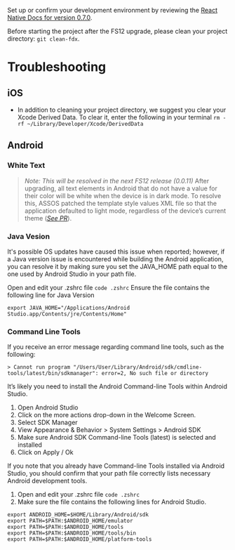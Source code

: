 Set up or confirm your development environment by reviewing the [React Native Docs for version 0.7.0](https://reactnative.dev/docs/0.70/environment-setup).

Before starting the project after the FS12 upgrade, please clean your project directory: `git clean-fdx`.

# Troubleshooting

## iOS 
- In addition to cleaning your project directory, we suggest you clear your Xcode Derived Data. To clear it, enter the following in your terminal `rm -rf ~/Library/Developer/Xcode/DerivedData`

## Android
### White Text
> *Note: This will be resolved in the next FS12 release (0.0.11)*
After upgrading, all text elements in Android that do not have a value for their color will be white when the device is in dark mode. To resolve this, ASSOS patched the template style values XML file so that the application defaulted to light mode, regardless of the device’s current theme (*[See PR](https://github.com/brandingbrand/assos/pull/682)*).

### Java Vesion
It's possible OS updates have caused this issue when reported; however, if a Java version issue is encountered while building the Android application, you can resolve it by making sure you set the JAVA_HOME path equal to the one used by Android Studio in your path file.

Open and edit your .zshrc file `code .zshrc`
Ensure the file contains the following line for Java Version

```
export JAVA_HOME="/Applications/Android Studio.app/Contents/jre/Contents/Home"
```

### Command Line Tools
If you receive an error message regarding command line tools, such as the following:
```
> Cannot run program "/Users/User/Library/Android/sdk/cmdline-tools/latest/bin/sdkmanager": error=2, No such file or directory
```

It’s likely you need to install the Android Command-line Tools within Android Studio.

1. Open Android Studio
2. Click on the more actions drop-down in the Welcome Screen.
3. Select SDK Manager
4. View Appearance & Behavior > System Settings > Android SDK
5. Make sure Android SDK Command-line Tools (latest) is selected and installed
6. Click on Apply / Ok

If you note that you already have Command-line Tools installed via Android Studio, you should confirm that your path file correctly lists necessary Android development tools.

1. Open and edit your .zshrc file `code .zshrc`
2. Make sure the file contains the following lines for Android Studio.

```
export ANDROID_HOME=$HOME/Library/Android/sdk
export PATH=$PATH:$ANDROID_HOME/emulator
export PATH=$PATH:$ANDROID_HOME/tools
export PATH=$PATH:$ANDROID_HOME/tools/bin
export PATH=$PATH:$ANDROID_HOME/platform-tools
```
